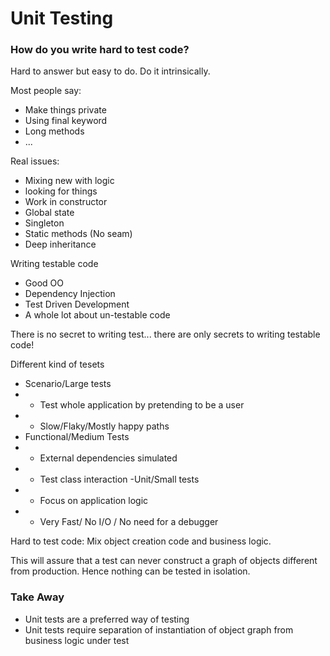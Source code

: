 # Unit Testing

### How do you write hard to test code?

Hard to answer but easy to do. Do it intrinsically.

Most people say:
- Make things private
- Using final keyword
- Long methods
- ...

Real issues:
- Mixing new with logic
- looking for things
- Work in constructor
- Global state
- Singleton
- Static methods (No seam)
- Deep inheritance

Writing testable code
- Good OO
- Dependency Injection
- Test Driven Development
- A whole lot about un-testable code

There is no secret to writing test... there are only secrets to writing testable code!

Different kind of tesets

- Scenario/Large tests
- - Test whole application by pretending to be a user
- - Slow/Flaky/Mostly happy paths
- Functional/Medium Tests
- - External dependencies simulated
- - Test class interaction
-Unit/Small tests
- - Focus on application logic
- - Very Fast/ No I/O / No need for a debugger

Hard to test code: Mix object creation code and business logic.

This will assure that a test can never construct a graph of objects different from production.
Hence nothing can be tested in isolation.

### Take Away

- Unit tests are a preferred way of testing
- Unit tests require separation of instantiation of object graph from business logic under test
